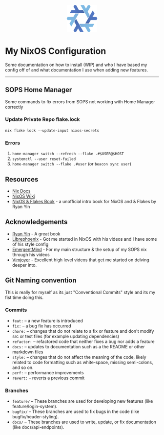 <div align="center">
<h1>
<img width="100" src="docs/nixos.jpg" /> <br>
</h1>
</div>

# My NixOS Configuration
Some documentation on how to install (WIP) and who I have based my config off of and what documentation I use when adding new features.

---

## SOPS Home Manager

Some commands to fix errors from SOPS not working with Home Manager correctly

### Update Private Repo flake.lock

`nix flake lock --update-input nixos-secrets`

### Errors

1. `home-manager switch --refresh --flake .#$USER@$HOST`
2. `systemctl --user reset-failed`
3. `home-manager switch --flake .#user` (or `beacon sync user`)

## Resources

* [Nix Docs](https://nix.dev)
* [NixOS Wiki](https://wiki.nixos.org)
* [NixOS &amp; Flakes Book](https://nixos-and-flakes.thiscute.world/) - a unofficial intro book for NixOS and & Flakes by Ryan Yin

## Acknowledgements

* [Ryan Yin](https://nixos-and-flakes.thiscute.world/) - A great book
* [Librephoenix](https://gitlab.com/librephoenix/nixos-config) - Got me started in NixOS with his videos and I have some of his style config
* [EmergentMind](https://github.com/EmergentMind/nix-config) - For my main structure & the setup of my SOPS nix through his videos
* [Vimjoyer](https://github.com/vimjoyer) - Excellent high level videos that get me started on delving deeper into.

## Git Naming convention

This is really for myself as its just "Conventional Commits" style and its my fist time doing this.

### Commits

* `feat:` – a new feature is introduced
* `fix:` – a bug fix has occurred
* `chore:` – changes that do not relate to a fix or feature and don't modify src or test files (for example updating dependencies)
* `refactor:` – refactored code that neither fixes a bug nor adds a feature
* `docs:` – updates to documentation such as a the README or other markdown files
* `style:` – changes that do not affect the meaning of the code, likely related to code formatting such as white-space, missing semi-colons, and so on.
* `perf:` – performance improvements
* `revert:` – reverts a previous commit

### Branches

* `feature/` –  These branches are used for developing new features (like feature/login-system).
* `bugfix/` – These branches are used to fix bugs in the code (like bugfix/header-styling).
* `docs/` – These branches are used to write, update, or fix documentation (like docs/api-endpoints).
